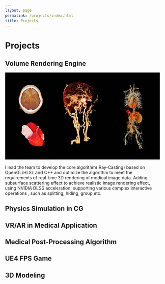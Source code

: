 ```yaml
---
layout: page
permalink: /projects/index.html
title: Projects
---
```


# Projects

## Volume Rendering Engine

![imageVolumerendering](images/volumerendering.jpg)

I lead the team to develop the core algorithm( Ray-Casting) based on OpenGL/HLSL and C++ and optimize the algorithm to meet the requirements of real-time 3D rendering of medical image data. Adding subsurface scattering effect to achieve realistic image rendering effect, using NVIDIA DLSS acceleration; supporting various complex interactive operations , such as splitting, hiding, group,etc.

##  Physics Simulation in CG



## VR/AR in Medical Application



## Medical Post-Processing Algorithm



## UE4 FPS Game



## 3D Modeling





